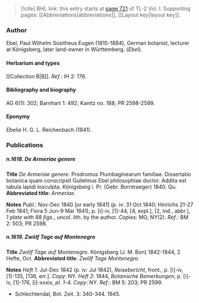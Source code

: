 > [!cite] BHL link: this entry starts at [page 721](https://www.biodiversitylibrary.org/item/103414#page/769/mode/1up) of TL-2 Vol. I.
> Supporting pages: [[Abbreviations|abbreviations]], [[Layout key|layout key]].

### Author

Ebel, Paul Wilhelm Sositheus Eugen (1815-1884), German botanist, lecturer at Königsberg, later land-owner in Württemberg. (*Ebel*).

#### Herbarium and types

[[Collection B|B]].
*Ref*.: IH 2: 176.

#### Bibliography and biography

AG 6(1): 302; Barnhart 1: 492; Kanitz no. 188; PR 2598-2599.

#### Eponymy

*Ebelia* H. G. L. Reichenbach (1841).

### Publications

##### n.1618. De Armeriae genere

**Title**
*De Armeriae genere*. Prodromus Plumbaginearum familiae. Dissertatio botanica quam conscripsit Guilelmus Ebel philosophiae doctor. Addita est tabula lapidi insculpta. Königsberg i. Pr. (Gebr. Borntraeger) 1840. Qu.
**Abbreviated title**: *Armeriae*.

**Notes**
*Publ*.: Nov-Dec 1840 \[or early 1841\] (p. iv: 31 Oct 1840; Hinrichs 21-27 Feb 1841; Flora 5 Jun-9 Mar 1841), p. \[i\]-iv, \[1\]-44, \[4, expl.\], \[2, ind., abbr.\], *1 plate with 88 figs*., uncol. lith. by the author. *Copies*: MO, NY(2).
*Ref*.: BM 2: 503; PR 2598.

##### n.1619. Zwölf Tage auf Montenegro

**Title**
*Zwölf Tage auf Montenegro*. Königsberg (J. M. Bon) 1842-1844, 2 Hefte, Oct.
**Abbreviated title**: *Zwölf Tage Montenegro*.

**Notes**
*Heft 1*: Jul-Dec 1842 (p. iv: Jul 1842), *Reisebericht*, front., p. \[i\]-iv, \[1\]-135, \[136, err.\].
*Copy*: NY.
*Heft 2*: 1844, *Botanische Bemerkungen*, p. \[i\]-iv, \[1\]-176, \[i\]-xxxix, *pl. 1-4. Copy*: NY.
*Ref*.: BM 5: 203; PR 2599.
- Schlechtendal, Bot. Zeit. 3: 340-344. 1845.


